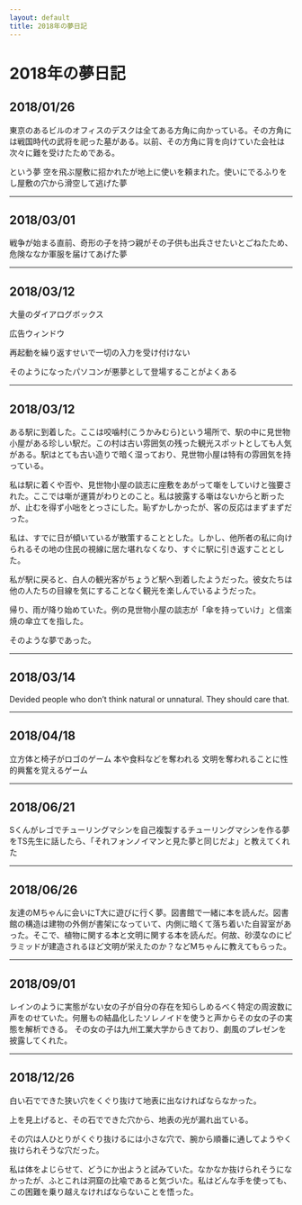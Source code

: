 ```yaml
---
layout: default
title: 2018年の夢日記
---
```


# 2018年の夢日記
<a id="1"></a>
<a href="#1"></a>
## 2018/01/26
東京のあるビルのオフィスのデスクは全てある方角に向かっている。その方角には戦国時代の武将を祀った墓がある。以前、その方角に背を向けていた会社は次々に難を受けたためである。

という夢
空を飛ぶ屋敷に招かれたが地上に使いを頼まれた。使いにでるふりをし屋敷の穴から滑空して逃げた夢


---
<a id="2"></a>
<a href="#2"></a>
## 2018/03/01
戦争が始まる直前、奇形の子を持つ親がその子供も出兵させたいとごねたため、危険ななか軍服を届けてあげた夢


---
<a id="3"></a>
<a href="#3"></a>
## 2018/03/12
大量のダイアログボックス

広告ウィンドウ

再起動を繰り返すせいで一切の入力を受け付けない

そのようになったパソコンが悪夢として登場することがよくある


---
<a id="4"></a>
<a href="#4"></a>
## 2018/03/12
ある駅に到着した。ここは咬噛村(こうかみむら)という場所で、駅の中に見世物小屋がある珍しい駅だ。この村は古い雰囲気の残った観光スポットとしても人気がある。駅はとても古い造りで暗く湿っており、見世物小屋は特有の雰囲気を持っている。

私は駅に着くや否や、見世物小屋の談志に座敷をあがって噺をしていけと強要された。ここでは噺が運賃がわりとのこと。私は披露する噺はないからと断ったが、止むを得ず小咄をとっさにした。恥ずかしかったが、客の反応はまずまずだった。

私は、すでに日が傾いているが散策することとした。しかし、他所者の私に向けられるその地の住民の視線に居た堪れなくなり、すぐに駅に引き返すこととした。

私が駅に戻ると、白人の観光客がちょうど駅へ到着したようだった。彼女たちは他の人たちの目線を気にすることなく観光を楽しんでいるようだった。

帰り、雨が降り始めていた。例の見世物小屋の談志が「傘を持っていけ」と信楽焼の傘立てを指した。

そのような夢であった。

---
<a id="5"></a>
<a href="#5"></a>
## 2018/03/14
Devided people who don’t think natural or unnatural.
They should care that.

---
<a id="6"></a>
<a href="#6"></a>
## 2018/04/18
立方体と椅子がロゴのゲーム
本や食料などを奪われる
文明を奪われることに性的興奮を覚えるゲーム

---
<a id="7"></a>
<a href="#7"></a>
## 2018/06/21
Sくんがレゴでチューリングマシンを自己複製するチューリングマシンを作る夢をTS先生に話したら、「それフォンノイマンと見た夢と同じだよ」と教えてくれた

---
<a id="8"></a>
<a href="#8"></a>
## 2018/06/26
友達のMちゃんに会いにT大に遊びに行く夢。図書館で一緒に本を読んだ。図書館の構造は建物の外側が書架になっていて、内側に暗くて落ち着いた自習室があった。そこで、植物に関する本と文明に関する本を読んだ。何故、砂漠なのにピラミッドが建造されるほど文明が栄えたのか？などMちゃんに教えてもらった。

---
<a id="9"></a>
<a href="#9"></a>
## 2018/09/01
レインのように実態がない女の子が自分の存在を知らしめるべく特定の周波数に声をのせていた。何層もの結晶化したソレノイドを使うと声からその女の子の実態を解析できる。
その女の子は九州工業大学からきており、劇風のプレゼンを披露してくれた。

---
<a id="10"></a>
<a href="#10"></a>
## 2018/12/26
白い石でできた狭い穴をくぐり抜けて地表に出なければならなかった。

上を見上げると、その石でできた穴から、地表の光が漏れ出ている。

その穴は人ひとりがくぐり抜けるには小さな穴で、腕から順番に通してようやく抜けられそうな穴だった。

私は体をよじらせて、どうにか出ようと試みていた。なかなか抜けられそうになかったが、ふとこれは洞窟の比喩であると気づいた。私はどんな手を使っても、この困難を乗り越えなければならないことを悟った。

